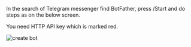 In the search of Telegram messenger find BotFather, press /Start and do steps as on the below screen.

You need HTTP API key which is marked red.

![create bot](https://github.com/Constantine-SRV/ServiceLogonMultifactor2/blob/master/documentation/BotCreate.jpg)